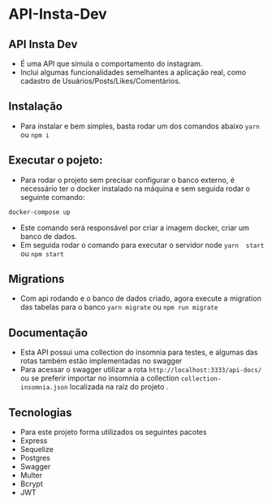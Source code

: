 # API-Insta-Dev

## API Insta Dev
- É uma API que simula o comportamento do instagram.
- Inclui algumas funcionalidades semelhantes a aplicação real, como cadastro de Usuários/Posts/Likes/Comentários.

## Instalação
- Para instalar e bem simples, basta rodar um dos comandos abaixo
``` yarn ``` ou ``` npm i  ```

## Executar o pojeto:
- Para rodar o projeto sem precisar configurar o banco externo, é necessário ter o docker instalado na máquina e sem seguida rodar o seguinte comando:
```sh
docker-compose up
```
- Este comando será responsável por criar a imagem docker, criar um banco de dados.
- Em seguida rodar o comando para executar o servidor node
``` yarn  start ``` ou ``` npm start ``` 

## Migrations
- Com api rodando e o banco de dados criado, agora execute a migration das tabelas para o banco
```yarn migrate``` ou ```npm run migrate```

## Documentação
- Esta API possui uma collection do insomnia para testes, e algumas das rotas também estão implementadas no swagger
- Para acessar o swagger utilizar a rota ```http://localhost:3333/api-docs/``` ou se preferir importar no insomnia a collection ```collection-insomnia.json``` localizada na raíz do projeto .

## Tecnologias
- Para este projeto forma utilizados os seguintes pacotes
 - Express
 - Sequelize
 - Postgres
 - Swagger
 - Multer
 - Bcrypt
 - JWT